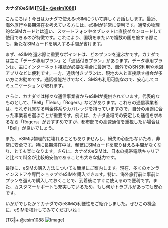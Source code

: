 **カナダのeSIM [[TG💪+ @esim1088](https://t.me/s/esim1088)]**

こんにちは！今日はカナダで使えるeSIMについて詳しくお話しします。最近、海外旅行や長期滞在を考えている方には、eSIMが非常に便利です。通常の物理的なSIMカードとは違い、スマートフォンやタブレットに直接ダウンロードして使用できるのが特徴です。これにより、国境をまたいで複数の国を旅する際にも、新たなSIMカードを購入する手間が省けます。

まず、eSIMを選ぶ際に重要なポイントは、どのプランを選ぶかです。カナダでは主に「データ専用プラン」と「通話付きプラン」があります。データ専用プランは、主にインターネット接続が必要な場合に最適で、海外でのSNS利用や地図アプリなどに便利です。一方、通話付きプランは、現地の人と直接話す機会が多い方にお勧めです。通話機能だけでなく、SMSも利用可能なので、安心してコミュニケーションが取れます。

さらに、カナダでは様々な通信事業者からeSIMが提供されています。代表的なものとして、「Bell」「Telus」「Rogers」などがあります。これらの通信事業者は、それぞれ異なる料金体系やカバレッジを持っていますので、自分の用途に合った事業者を選ぶことが重要です。例えば、カナダ全域での安定した通信を求めるなら「Rogers」がおすすめですが、都市部での高速通信を重視したい場合は「Bell」が良いでしょう。

また、eSIMは物理的に壊れることもありませんし、紛失の心配もないため、非常に安全です。特に長期滞在中は、頻繁にSIMカードを取り替える手間がなくなり、とても楽になります。さらに、カナダのeSIMは、日本の携帯電話キャリアと比べて料金が比較的安価であることも大きな魅力です。

最後に、eSIMの購入方法についても簡単にご案内します。現在、多くのオンラインストアや専門ショップでeSIMを購入できます。特に、海外旅行前に事前にプランを選んで購入しておくことで、到着後にすぐに使えるので便利です。また、カスタマーサポートも充実しているため、もし何かトラブルがあっても安心です。

いかがでしたか？カナダでのeSIMの利便性をご紹介しました。ぜひこの機会に、eSIMを検討してみてくださいね！

[[TG💪+ @esim1088](https://t.me/s/esim1088) ![Image](https://i.postimg.cc/Y0z9fWf4/image.png)]